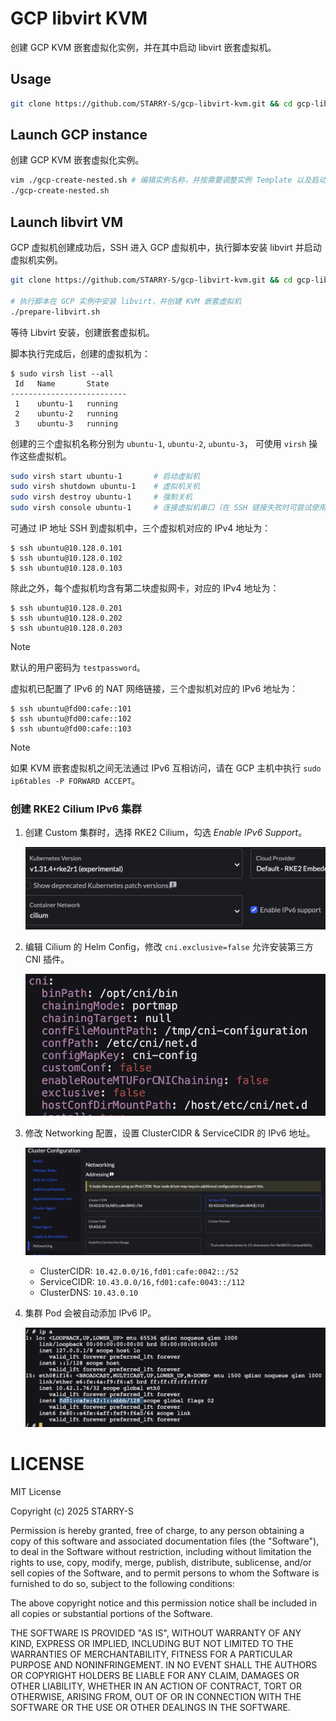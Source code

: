 # GCP libvirt KVM

创建 GCP KVM 嵌套虚拟化实例，并在其中启动 libvirt 嵌套虚拟机。

## Usage

```sh
git clone https://github.com/STARRY-S/gcp-libvirt-kvm.git && cd gcp-libvirt-kvm/
```

## Launch GCP instance

创建 GCP KVM 嵌套虚拟化实例。

```sh
vim ./gcp-create-nested.sh # 编辑实例名称，并按需要调整实例 Template 以及启动参数
./gcp-create-nested.sh
```

## Launch libvirt VM

GCP 虚拟机创建成功后，SSH 进入 GCP 虚拟机中，执行脚本安装 libvirt 并启动虚拟机实例。

```sh
git clone https://github.com/STARRY-S/gcp-libvirt-kvm.git && cd gcp-libvirt-kvm/

# 执行脚本在 GCP 实例中安装 libvirt，并创建 KVM 嵌套虚拟机
./prepare-libvirt.sh
```

等待 Libvirt 安装，创建嵌套虚拟机。

脚本执行完成后，创建的虚拟机为：

```console
$ sudo virsh list --all
 Id   Name       State
--------------------------
 1    ubuntu-1   running
 2    ubuntu-2   running
 3    ubuntu-3   running
```

创建的三个虚拟机名称分别为 `ubuntu-1`, `ubuntu-2`, `ubuntu-3`，
可使用 `virsh` 操作这些虚拟机。

```sh
sudo virsh start ubuntu-1       # 启动虚拟机
sudo virsh shutdown ubuntu-1    # 虚拟机关机
sudo virsh destroy ubuntu-1     # 强制关机
sudo virsh console ubuntu-1     # 连接虚拟机串口（在 SSH 链接失败时可尝试使用串口）
```

可通过 IP 地址 SSH 到虚拟机中，三个虚拟机对应的 IPv4 地址为：

```console
$ ssh ubuntu@10.128.0.101
$ ssh ubuntu@10.128.0.102
$ ssh ubuntu@10.128.0.103
```

除此之外，每个虚拟机均含有第二块虚拟网卡，对应的 IPv4 地址为：

```console
$ ssh ubuntu@10.128.0.201
$ ssh ubuntu@10.128.0.202
$ ssh ubuntu@10.128.0.203
```

> [!NOTE]
>
> 默认的用户密码为 `testpassword`。

虚拟机已配置了 IPv6 的 NAT 网络链接，三个虚拟机对应的 IPv6 地址为：

```console
$ ssh ubuntu@fd00:cafe::101
$ ssh ubuntu@fd00:cafe::102
$ ssh ubuntu@fd00:cafe::103
```

> [!NOTE]
>
> 如果 KVM 嵌套虚拟机之间无法通过 IPv6 互相访问，请在 GCP 主机中执行 `sudo ip6tables -P FORWARD ACCEPT`。

### 创建 RKE2 Cilium IPv6 集群

1. 创建 Custom 集群时，选择 RKE2 Cilium，勾选 *Enable IPv6 Support*。

    ![](images/01.png)

1. 编辑 Cilium 的 Helm Config，修改 `cni.exclusive=false` 允许安装第三方 CNI 插件。

    ![](images/02.png)

1. 修改 Networking 配置，设置 ClusterCIDR & ServiceCIDR 的 IPv6 地址。

    ![](images/03.png)

    - ClusterCIDR: `10.42.0.0/16,fd01:cafe:0042::/52`
    - ServiceCIDR: `10.43.0.0/16,fd01:cafe:0043::/112`
    - ClusterDNS: `10.43.0.10`

1. 集群 Pod 会被自动添加 IPv6 IP。

    ![](images/04.png)

# LICENSE

MIT License

Copyright (c) 2025 STARRY-S

Permission is hereby granted, free of charge, to any person obtaining a copy
of this software and associated documentation files (the "Software"), to deal
in the Software without restriction, including without limitation the rights
to use, copy, modify, merge, publish, distribute, sublicense, and/or sell
copies of the Software, and to permit persons to whom the Software is
furnished to do so, subject to the following conditions:

The above copyright notice and this permission notice shall be included in all
copies or substantial portions of the Software.

THE SOFTWARE IS PROVIDED "AS IS", WITHOUT WARRANTY OF ANY KIND, EXPRESS OR
IMPLIED, INCLUDING BUT NOT LIMITED TO THE WARRANTIES OF MERCHANTABILITY,
FITNESS FOR A PARTICULAR PURPOSE AND NONINFRINGEMENT. IN NO EVENT SHALL THE
AUTHORS OR COPYRIGHT HOLDERS BE LIABLE FOR ANY CLAIM, DAMAGES OR OTHER
LIABILITY, WHETHER IN AN ACTION OF CONTRACT, TORT OR OTHERWISE, ARISING FROM,
OUT OF OR IN CONNECTION WITH THE SOFTWARE OR THE USE OR OTHER DEALINGS IN THE
SOFTWARE.
